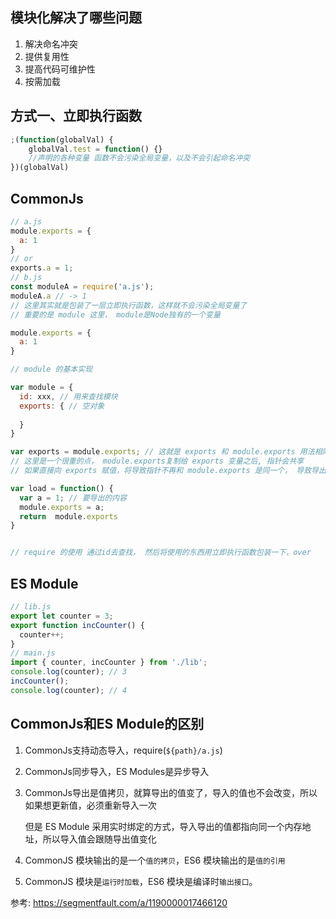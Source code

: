 ## 模块化解决了哪些问题

1. 解决命名冲突
2. 提供复用性
3. 提高代码可维护性
4. 按需加载

## 方式一、立即执行函数

```js
;(function(globalVal) {
  	globalVal.test = function() {}
  	//声明的各种变量 函数不会污染全局变量，以及不会引起命名冲突
})(globalVal)
```

## CommonJs

```js
// a.js
module.exports = {
  a: 1
}
// or 
exports.a = 1;
// b.js
const moduleA = require('a.js');
moduleA.a // -> 1
// 这里其实就是包装了一层立即执行函数，这样就不会污染全局变量了
// 重要的是 module 这里， module是Node独有的一个变量

module.exports = {
  a: 1 
}

// module 的基本实现

var module = {
  id: xxx, // 用来查找模块
  exports: { // 空对象
    
  }
}

var exports = module.exports; // 这就是 exports 和 module.exports 用法相同的原因
// 这里是一个很重的点， module.exports复制给 exports 变量之后, 指针会共享
// 如果直接向 exports 赋值，将导致指针不再和 module.exports 是同一个， 导致导出失效

var load = function() {
  var a = 1; // 要导出的内容
  module.exports = a;
  return  module.exports
}


// require 的使用 通过id去查找， 然后将使用的东西用立即执行函数包装一下，over

```



## ES Module

```js
// lib.js
export let counter = 3;
export function incCounter() {
  counter++;
}
// main.js
import { counter, incCounter } from './lib';
console.log(counter); // 3
incCounter();
console.log(counter); // 4
```

## CommonJs和ES Module的区别

1. CommonJs支持动态导入，require(`${path}/a.js`)

2. CommonJs同步导入，ES Modules是异步导入

3. CommonJs导出是值拷贝，就算导出的值变了，导入的值也不会改变，所以如果想更新值，必须重新导入一次

   但是 ES Module 采用实时绑定的方式，导入导出的值都指向同一个内存地址，所以导入值会跟随导出值变化

4. CommonJS 模块输出的是一个`值的拷贝`，ES6 模块输出的是`值的引用`

5. CommonJS 模块是`运行时加载`，ES6 模块是编译时`输出接口`。







参考: https://segmentfault.com/a/1190000017466120

